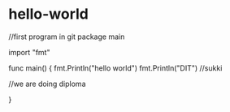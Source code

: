 # hello-world
//first program in git
package main

	

import "fmt"

	

func main() {
    fmt.Println("hello world")
fmt.Println("DIT")
//sukki

//we are doing diploma


}

